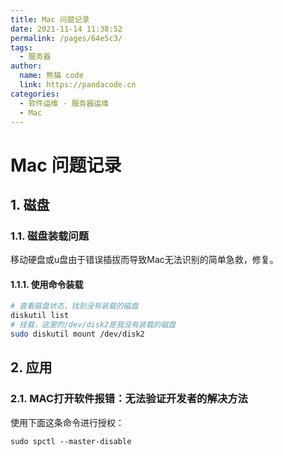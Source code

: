 ```yaml
---
title: Mac 问题记录
date: 2021-11-14 11:38:52
permalink: /pages/64e5c3/
tags: 
  - 服务器
author: 
  name: 熊猫 code
  link: https://pandacode.cn
categories: 
  - 软件运维 - 服务器运维
  - Mac
---
```


# Mac 问题记录

## 1. 磁盘

### 1.1. 磁盘装载问题

移动硬盘或u盘由于错误插拔而导致Mac无法识别的简单急救，修复。

#### 1.1.1. 使用命令装载

```sh
# 查看磁盘状态，找到没有装载的磁盘
diskutil list
# 挂载，这里的/dev/disk2是我没有装载的磁盘
sudo diskutil mount /dev/disk2
```

## 2. 应用

### 2.1. MAC打开软件报错：无法验证开发者的解决方法
使用下面这条命令进行授权：
```shell
sudo spctl --master-disable
```
